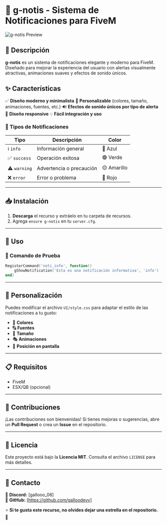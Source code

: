 # 🔔 g-notis - Sistema de Notificaciones para FiveM

![g-notis Preview](https://imgur.com/a/ru730kl)

## 📌 Descripción
**g-notis** es un sistema de notificaciones elegante y moderno para FiveM. Diseñado para mejorar la experiencia del usuario con alertas visualmente atractivas, animaciones suaves y efectos de sonido únicos.

## ✨ Características
✅ **Diseño moderno y minimalista**
🎨 **Personalizable** (colores, tamaño, animaciones, fuentes, etc.)
🔊 **Efectos de sonido únicos por tipo de alerta**
📱 **Diseño responsive**
💡 **Fácil integración y uso**

### 📢 Tipos de Notificaciones
| Tipo      | Descripción                 | Color   |
|-----------|-----------------------------|---------|
| ℹ️ `info`    | Información general         | 🔵 Azul  |
| ✅ `success` | Operación exitosa           | 🟢 Verde |
| ⚠️ `warning` | Advertencia o precaución    | 🟡 Amarillo |
| ❌ `error`   | Error o problema            | 🔴 Rojo  |

---

## 📥 Instalación
1. **Descarga** el recurso y extráelo en tu carpeta de recursos.
2. Agrega `ensure g-notis` en tu `server.cfg`.

---

## 🚀 Uso

### 📌 Comando de Prueba
```lua
RegisterCommand('noti_info', function()
    gShowNotification('Esta es una notificación informativa', 'info')
end)
```

---

## 🎨 Personalización
Puedes modificar el archivo `UI/style.css` para adaptar el estilo de las notificaciones a tu gusto:
- 🎨 **Colores**
- 🔠 **Fuentes**
- 📏 **Tamaño**
- 🎭 **Animaciones**
- 📍 **Posición en pantalla**

---

## 📋 Requisitos
- FiveM
- ESX/QB (opcional)

---

## 🤝 Contribuciones
¡Las contribuciones son bienvenidas! Si tienes mejoras o sugerencias, abre un **Pull Request** o crea un **Issue** en el repositorio.

---

## 📜 Licencia
Este proyecto está bajo la **Licencia MIT**. Consulta el archivo `LICENSE` para más detalles.

---

## 💌 Contacto
📌 **Discord:** [gallooo_06]  
📌 **GitHub:** [https://github.com/galloodevv]  

⭐ **Si te gusta este recurso, no olvides dejar una estrella en el repositorio.** 🚀


